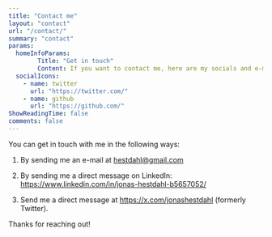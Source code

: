 ```yaml
---
title: "Contact me"
layout: "contact"
url: "/contact/"
summary: "contact"
params:
  homeInfoParams:
        Title: "Get in touch"
        Content: If you want to contact me, here are my socials and e-mail.
  socialIcons:
    - name: twitter
      url: "https://twitter.com/"
    - name: github
      url: "https://github.com/"
ShowReadingTime: false
comments: false
---
```


You can get in touch with me in the following ways: 

1. By sending me an e-mail at hestdahl@gmail.com

2. By sending me a direct message on LinkedIn: https://www.linkedin.com/in/jonas-hestdahl-b5657052/

3. Send me a direct message at https://x.com/jonashestdahl (formerly Twitter).

Thanks for reaching out!



